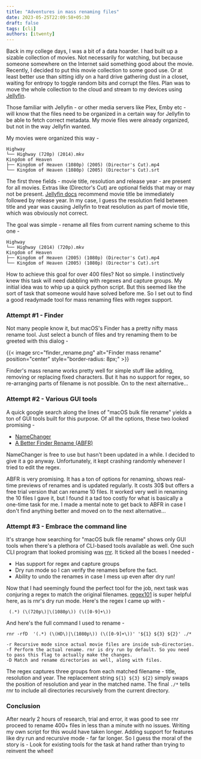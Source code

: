 ```yaml
---
title: "Adventures in mass renaming files"
date: 2023-05-25T22:09:58+05:30
draft: false
tags: [cli]
authors: [itwenty]
---
```


Back in my college days, I was a bit of a data hoarder. I had built up a sizable collection of movies. Not necessarily for watching, but because someone somewhere on the Internet said something good about the movie. Recently, I decided to put this movie collection to some good use. Or at least better use than sitting idly on a hard drive gathering dust in a closet, waiting for entropy to toggle random bits and corrupt the files. Plan was to move the whole collection to the cloud and stream to my devices using [Jellyfin](https://jellyfin.org/).

Those familiar with Jellyfin - or other media servers like Plex, Emby etc - will know that the files need to be organized in a certain way for Jellyfin to be able to fetch correct metadata. My movie files were already organized, but not in the way Jellyfin wanted.

My movies were organized this way -

```
Highway
└── Highway (720p) (2014).mkv
Kingdom of Heaven
├── Kingdom of Heaven (1080p) (2005) (Director's Cut).mp4
└── Kingdom of Heaven (1080p) (2005) (Director's Cut).srt
```

The first three fields - movie title, resolution and release year - are present for all movies. Extras like (Director's Cut) are optional fields that may or may not be present. [Jellyfin docs](https://jellyfin.org/docs/general/server/media/movies/) recommend movie title be immediately followed by release year. In my case, I guess the resolution field between title and year was causing Jellyfin to treat resolution as part of movie title, which was obviously not correct.

The goal was simple - rename all files from current naming scheme to this one -

```
Highway
└── Highway (2014) (720p).mkv
Kingdom of Heaven
├── Kingdom of Heaven (2005) (1080p) (Director's Cut).mp4
└── Kingdom of Heaven (2005) (1080p) (Director's Cut).srt
```

 How to achieve this goal for over 400 files? Not so simple. I instinctively knew this task will need dabbling with regexes and capture groups. My initial idea was to whip up a quick python script. But this seemed like the sort of task that someone would have solved before me. So I set out to find a good readymade tool for mass renaming files with regex support.

### Attempt #1 - Finder
Not many people know it, but macOS's Finder has a pretty nifty mass rename tool. Just select a bunch of files and try renaming them to be greeted with this dialog -

{{< image src="finder_rename.png" alt="Finder mass rename" position="center" style="border-radius: 8px;" >}}

Finder's mass rename works pretty well for simple stuff like adding, removing or replacing fixed characters. But it has no support for regex, so re-arranging parts of filename is not possible. On to the next alternative...

### Attempt #2 - Various GUI tools
A quick google search along the lines of "macOS bulk file rename" yields a ton of GUI tools built for this purpose. Of all the options, these two looked promising -

- [NameChanger](https://mrrsoftware.com/namechanger/)
- [A Better Finder Rename (ABFR)](https://www.publicspace.net/ABetterFinderRename/index.html)

NameChanger is free to use but hasn't been updated in a while. I decided to give it a go anyway. Unfortunately, it kept crashing randomly whenever I tried to edit the regex.

ABFR is very promising. It has a ton of options for renaming, shows real-time previews of renames and is updated regularly. It costs 30$ but offers a free trial version that can rename 10 files. It worked very well in renaming the 10 files I gave it, but I found it a tad too costly for what is basically a one-time task for me. I made a mental note to get back to ABFR in case I don't find anything better and moved on to the next alternative...

### Attempt #3 - Embrace the command line
It's strange how searching for "macOS bulk file rename" shows only GUI tools when there's a plethora of CLI-based tools available as well. One such CLI program that looked promising was [rnr](https://github.com/ismaelgv/rnr). It ticked all the boxes I needed -

 - Has support for regex and capture groups
 - Dry run mode so I can verify the renames before the fact.
 - Ability to undo the renames in case I mess up even after dry run!

Now that I had seemingly found the perfect tool for the job, next task was conjuring a regex to match the original filenames. [regex101](https://regex101.com/) is super helpful here, as is rnr's dry run mode. Here's the regex I came up with -


```
 (.*) (\(720p\)|\(1080p\)) (\([0-9]+\))
```

And here's the full command I used to rename -

```
rnr -rfD  '(.*) (\(HD\)|\(1080p\)) (\([0-9]+\))' '${1} ${3} ${2}' ./*

-r Recursive mode since actual movie files are inside sub-directories.
-f Perform the actual rename. rnr is dry run by default. So you need to pass this flag to actually make the changes.
-D Match and rename directories as well, along with files.
```

The regex captures three groups from each matched filename - title, resolution and year. The replacement string `${1} ${3} ${2}` simply swaps the position of resolution and year in the matched name. The final `./*` tells rnr to include all directories recursively from the current directory.

### Conclusion
After nearly 2 hours of research, trial and error, it was good to see rnr proceed to rename 400+ files in less than a minute with no issues. Writing my own script for this would have taken longer. Adding support for features like dry run and recursive mode - far far longer. So I guess the moral of the story is - Look for existing tools for the task at hand rather than trying to reinvent the wheel!
